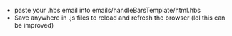 - paste your .hbs email into emails/handleBarsTemplate/html.hbs
- Save anywhere in .js files to reload and refresh the browser (lol this can be improved)
